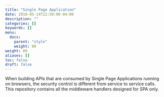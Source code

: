 ```yaml
---
title: "Single Page Application"
date: 2018-05-14T22:50:00-04:00
description: ""
categories: []
keywords: []
menu:
  docs:
    parent: "style"
    weight: 09
weight: 09
aliases: []
toc: false
draft: false
---
```


When building APIs that are consumed by Single Page Applications running on browsers, the security control is different from service to service calls. This repository contains all the middleware handlers designed for SPA only. 